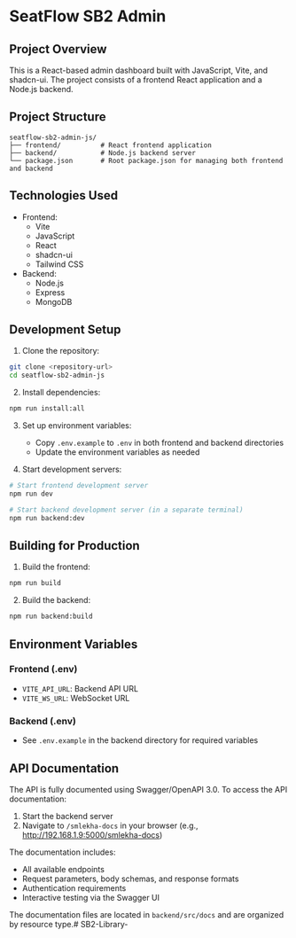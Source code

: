 # SeatFlow SB2 Admin

## Project Overview
This is a React-based admin dashboard built with JavaScript, Vite, and shadcn-ui. The project consists of a frontend React application and a Node.js backend.

## Project Structure
```
seatflow-sb2-admin-js/
├── frontend/          # React frontend application
├── backend/           # Node.js backend server
└── package.json       # Root package.json for managing both frontend and backend
```

## Technologies Used
- Frontend:
  - Vite
  - JavaScript
  - React
  - shadcn-ui
  - Tailwind CSS
- Backend:
  - Node.js
  - Express
  - MongoDB

## Development Setup

1. Clone the repository:
```bash
git clone <repository-url>
cd seatflow-sb2-admin-js
```

2. Install dependencies:
```bash
npm run install:all
```

3. Set up environment variables:
   - Copy `.env.example` to `.env` in both frontend and backend directories
   - Update the environment variables as needed

4. Start development servers:
```bash
# Start frontend development server
npm run dev

# Start backend development server (in a separate terminal)
npm run backend:dev
```

## Building for Production

1. Build the frontend:
```bash
npm run build
```

2. Build the backend:
```bash
npm run backend:build
```

## Environment Variables

### Frontend (.env)
- `VITE_API_URL`: Backend API URL
- `VITE_WS_URL`: WebSocket URL

### Backend (.env)
- See `.env.example` in the backend directory for required variables

## API Documentation

The API is fully documented using Swagger/OpenAPI 3.0. To access the API documentation:

1. Start the backend server
2. Navigate to `/smlekha-docs` in your browser (e.g., http://192.168.1.9:5000/smlekha-docs)

The documentation includes:

- All available endpoints
- Request parameters, body schemas, and response formats
- Authentication requirements
- Interactive testing via the Swagger UI

The documentation files are located in `backend/src/docs` and are organized by resource type.# SB2-Library-
